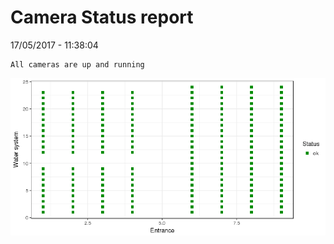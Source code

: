 Camera Status report
================
17/05/2017 - 11:38:04

    All cameras are up and running

![](camreport_files/figure-markdown_github/unnamed-chunk-2-1.png)
